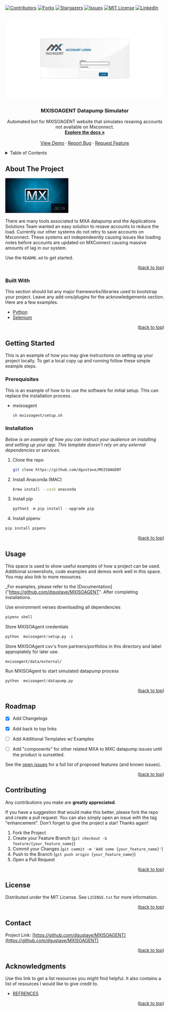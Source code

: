 <div id="top"></div>
<!--
*** Thanks for checking out the MXISOAGENT webscraping bot. If you have a suggestion
*** that would make this better, please fork the repo and create a pull request
*** or simply open an issue with the tag "enhancement".
*** Don't forget to give the project a star!
*** Thanks again! Now go create something AMAZING! :D
-->


[![Contributors][contributors-shield]][contributors-url]
[![Forks][forks-shield]][forks-url]
[![Stargazers][stars-shield]][stars-url]
[![Issues][issues-shield]][issues-url]
[![MIT License][license-shield]][license-url]
[![LinkedIn][linkedin-shield]][linkedin-url]



<!-- PROJECT LOGO -->
<br /> 
<div align="center">
  <a href="https://github.com/dgustave/MXISOAGENT">
    <img src="references/imgs/mxisoagent.com.png" alt="Logo" width="500" height="250">
  </a>

  <h3 align="center">MXISOAGENT Datapump Simulator</h3>

  <p align="center">
    Automated bot for MXISOAGENT website that simulates resaving accounts not available on Mxconnect. 
    <br />
    <a href="https://github.com/dgustave/MXISOAGENT"><strong>Explore the docs »</strong></a>
    <br />
    <br />
    <a href="https://github.com/dgustave/MXISOAGENT">View Demo</a>
    ·
    <a href="https://github.com/dgustave/MXISOAGENT/issues">Report Bug</a>
    ·
    <a href="https://github.com/dgustave/MXISOAGENT/issues">Request Feature</a>
  </p>
</div>



<!-- TABLE OF CONTENTS -->
<details>
  <summary>Table of Contents</summary>
  <ol>
    <li>
      <a href="#about-the-project">About The Project</a>
      <ul>
        <li><a href="#built-with">Built With</a></li>
      </ul>
    </li>
    <li>
      <a href="#getting-started">Getting Started</a>
      <ul>
        <li><a href="#prerequisites">Prerequisites</a></li>
        <li><a href="#installation">Installation</a></li>
      </ul>
    </li>
    <li><a href="#usage">Usage</a></li>
    <li><a href="#roadmap">Roadmap</a></li>
    <li><a href="#contributing">Contributing</a></li>
    <li><a href="#license">License</a></li>
    <li><a href="#contact">Contact</a></li>
    <li><a href="#acknowledgments">Acknowledgments</a></li>
  </ol>
</details>



<!-- ABOUT THE PROJECT -->
## About The Project

[![Product Name Screen Shot][product-screenshot]](https://mxisoagent.com/mx/login.aspx)

There are many tools associated to MXA datapump and the Applications Solutions Team wanted an easy solution to resave accounts to reduce the load. Currently our other systems do not retry to save accounts on Mxconnect. These systems act independeently causing issues like loading notes before accounts are updated on MXConnect causing massive amounts of lag in our system. 

Use the `README.md` to get started.

<p align="right">(<a href="#top">back to top</a>)</p>



### Built With

This section should list any major frameworks/libraries used to bootstrap your project. Leave any add-ons/plugins for the acknowledgements section. Here are a few examples.

* [Python](https://www.python.org/)
* [Selenium](https://selenium-python.readthedocs.io/)

<p align="right">(<a href="#top">back to top</a>)</p>



<!-- GETTING STARTED -->
## Getting Started

This is an example of how you may give instructions on setting up your project locally.
To get a local copy up and running follow these simple example steps.

### Prerequisites

This is an example of how to to use the software for initial setup. This can replace the installation process.
* mxisoagent
  ```sh
  sh mxisoagent/setup.sh
  ```

### Installation

_Below is an example of how you can instruct your audience on installing and setting up your app. This template doesn't rely on any external dependencies or services._


1. Clone the repo
   ```sh
   git clone https://github.com/dgustave/MXISOAGENT
   ```
2. Install Anaconda (MAC)
   ```sh
   brew install --cask anaconda 
   ```
3. Install pip
   ```py
   python3 -m pip install --upgrade pip
   ```
 4. Install pipenv
   ```py
   pip install pipenv
   ```

<p align="right">(<a href="#top">back to top</a>)</p>



<!-- USAGE EXAMPLES -->
## Usage

This space is used to show useful examples of how a project can be used. Additional screenshots, code examples and demos work well in this space. You may also link to more resources.

_For examples, please refer to the [Documentation]("https://github.com/dgustave/MXISOAGENT". After completing installations. 

   Use environment verses downloading all dependencies
   ```sh
   pipenv shell 
   ```
   
   Store MXISOAgent credentials
   ```py
   python  mxisoagent/setup.py -i
   ```
   
   Store MXISOAgent csv's from partners/portfolios in this directory and label appropiately for later use. 
   ```
   mxisoagent/data/external/ 
   ```

   Run MXISOAgent to start simulated datapump process
   ```py
   python  mxisoagent/datapump.py
   ```



<p align="right">(<a href="#top">back to top</a>)</p>



<!-- ROADMAP -->
## Roadmap

- [x] Add Changelogs
- [x] Add back to top links
- [ ] Add Additional Templates w/ Examples
- [ ] Add "components" for other related MXA to MXC datapump issues until the product is sunsetted. 


See the [open issues](https://github.com/dgustave/MXAISOAGENT/issues) for a full list of proposed features (and known issues).

<p align="right">(<a href="#top">back to top</a>)</p>



<!-- CONTRIBUTING -->
## Contributing

Any contributions you make are **greatly appreciated**.

If you have a suggestion that would make this better, please fork the repo and create a pull request. You can also simply open an issue with the tag "enhancement".
Don't forget to give the project a star! Thanks again!

1. Fork the Project
2. Create your Feature Branch (`git checkout -b feature/{your_feature_name}`)
3. Commit your Changes (`git commit -m 'Add some {your_feature_name}'`)
4. Push to the Branch (`git push origin {your_feature_name}`)
5. Open a Pull Request

<p align="right">(<a href="#top">back to top</a>)</p>



<!-- LICENSE -->
## License

Distributed under the MIT License. See `LICENSE.txt` for more information.

<p align="right">(<a href="#top">back to top</a>)</p>



<!-- CONTACT -->
## Contact

Project Link: [https://github.com/dgustave/MXISOAGENT](https://github.com/dgustave/MXISOAGENT)

<p align="right">(<a href="#top">back to top</a>)</p>



<!-- ACKNOWLEDGMENTS -->
## Acknowledgments

Use this link to get a list resources you might find helpful. It also contains a list of resources I would like to give credit to. 

* [REFRENCES](https://github.com/dgustave/MXISOAGENT/references/references.txt)

<p align="right">(<a href="#top">back to top</a>)</p>



<!-- MARKDOWN LINKS & IMAGES -->
[contributors-shield]: https://img.shields.io/github/contributors/dgustave/MXISOAGENT.svg?style=for-the-badge
[contributors-url]: https://github.com/dgustave/MXISOAGENTgraphs/contributors
[forks-shield]: https://img.shields.io/github/forks/dgustave/MXISOAGENT.svg?style=for-the-badge
[forks-url]: https://github.com/dgustave/MXISOAGENT/network/members
[stars-shield]: https://img.shields.io/github/stars/dgustave/MXISOAGENT.svg?style=for-the-badge
[stars-url]: https://github.com/dgustave/MXISOAGENT/stargazers
[issues-shield]: https://img.shields.io/github/issues/dgustave/MXISOAGENT.svg?style=for-the-badge
[issues-url]: https://github.com/dgustave/MXISOAGENT/issues
[license-shield]: https://img.shields.io/github/license/dgustave/MXISOAGENT.svg?style=for-the-badge
[license-url]: https://github.com/dgustave/MXISOAGENT/blob/master/LICENSE.txt
[linkedin-shield]: https://img.shields.io/badge/-LinkedIn-black.svg?style=for-the-badge&logo=linkedin&colorB=555
[linkedin-url]: [https://linkedin.com/in/othneildrew](https://www.linkedin.com/in/donleygustave/)
[product-screenshot]: references/imgs/mxa.jpg
